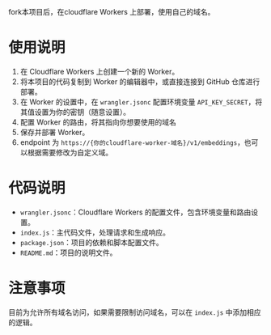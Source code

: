 fork本项目后，在cloudflare Workers 上部署，使用自己的域名。
# 使用说明
1. 在 Cloudflare Workers 上创建一个新的 Worker。
2. 将本项目的代码复制到 Worker 的编辑器中，或直接连接到 GitHub 仓库进行部署。
3. 在 Worker 的设置中，在 `wrangler.jsonc` 配置环境变量 `API_KEY_SECRET`，将其值设置为你的密钥（随意设置）。
4. 配置 Worker 的路由，将其指向你想要使用的域名
5. 保存并部署 Worker。
6. endpoint 为 `https://{你的cloudflare-worker-域名}/v1/embeddings`，也可以根据需要修改为自定义域。
# 代码说明
- `wrangler.jsonc`：Cloudflare Workers 的配置文件，包含环境变量和路由设置。
- `index.js`：主代码文件，处理请求和生成响应。
- `package.json`：项目的依赖和脚本配置文件。
- `README.md`：项目的说明文件。

# 注意事项
目前为允许所有域名访问，如果需要限制访问域名，可以在 `index.js` 中添加相应的逻辑。